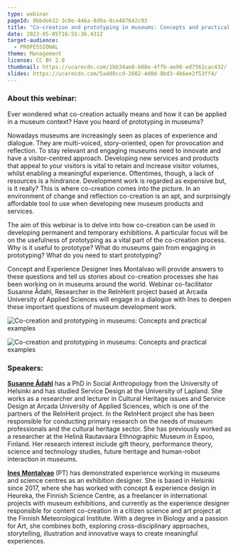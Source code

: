 ```yaml
---
type: webinar
pageId: 8bbde632-3c0e-446a-8d9a-8ce487642c93
title: "Co-creation and prototyping in museums: Concepts and practical examples"
date: 2023-05-05T16:55:36.431Z
target-audience:
  - PROFESSIONAL
theme: Management
license: CC BY 2.0
thumbnail: https://ucarecdn.com/1bb34ae8-b08e-4ffb-ae98-ed7561cac432/
slides: https://ucarecdn.com/5a4d0ccd-2602-4d0d-8bd3-4b6ee2f53ff4/
---
```

### About this webinar:

Ever wondered what co-creation actually means and how it can be applied in a museum context? Have you heard of prototyping in museums?

Nowadays museums are increasingly seen as places of experience and dialogue. They are multi-voiced, story-oriented, open for provocation and reflection. To stay relevant and engaging museums need to innovate and have a visitor-centred approach. Developing new services and products that appeal to your visitors is vital to retain and increase visitor volumes, whilst enabling a meaningful experience. Oftentimes, though, a lack of resources is a hindrance. Development work is regarded as expensive but, is it really? This is where co-creation comes into the picture. In an environment of change and reflection co-creation is an apt, and surprisingly affordable tool to use when developing new museum products and services. 

The aim of this webinar is to delve into how co-creation can be used in developing permanent and temporary exhibitions. A particular focus will be on the usefulness of prototyping as a vital part of the co-creation process. Why is it useful to prototype? What do museums gain from engaging in prototyping? What do you need to start prototyping?

Concept and Experience Designer Ines Montalvao will provide answers to these questions and tell us stories about co-creation processes she has been working on in museums around the world. Webinar co-facilitator Susanne Ådahl, Researcher in the ReInHerit project based at Arcada University of Applied Sciences will engage in a dialogue with Ines to deepen these important questions of museum development work.

![Co-creation and prototyping in museums: Concepts and practical examples](https://ucarecdn.com/56da0bcf-6677-48d5-bf05-998443e23348/-/crop/793x657/0,0/-/preview/ "Co-creation and prototyping in museums: Concepts and practical examples")

![Co-creation and prototyping in museums: Concepts and practical examples](https://ucarecdn.com/51c7e4b0-b67f-4d15-8ac7-395728443ba3/-/crop/795x606/0,0/-/preview/ "Co-creation and prototyping in museums: Concepts and practical examples")

### Speakers:

**[Susanne Ådahl](https://www.linkedin.com/in/susannetheresiaadahl/)** has a PhD in Social Anthropology from the University of Helsinki and has studied Service Design at the University of Lapland. She works as a researcher and lecturer in Cultural Heritage issues and Service Design at Arcada University of Applied Sciences, which is one of the partners of the ReInHerit project. In the ReInHerit project she has been responsible for conducting primary research on the needs of museum professionals and the cultural heritage sector. She has previously worked as a researcher at the Helinä Rautavaara Ethnographic Museum in Espoo, Finland. Her research interest include gift theory, performance theory, science and technology studies, future heritage and human-robot interaction in museums. [](https://www.linkedin.com/in/susannetheresiaadahl/)

**[Ines Montalvao](https://www.linkedin.com/in/ines-montalvao-73447a16/)** (PT) has demonstrated experience working in museums and science centres as an exhibition designer. She is based in Helsinki since 2017, where she has worked with concept & experience design in Heureka, the Finnish Science Centre, as a freelancer in international projects with museum exhibitions, and currently as the experience designer responsible for content co-creation in a citizen science and art project at the Finnish Meteorological Institute. With a degree in Biology and a passion for Art, she combines both, exploring cross-disciplinary approaches, storytelling, illustration and innovative ways to create meaningful experiences.